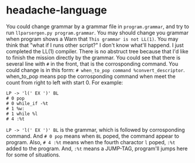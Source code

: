 # headache-language
You could change grammar by a grammar file in `program.grammar`, and try to run `llparsergen.py program.grammar`. You may should change you grammar when program shows a Warn that `This grammar is not LL(1)`.
You may think that "what if I runs other script?" I don't know what'll happend. I just completed the LL(1) compiler.
There is no abstruct tree because that I'd like to finish the mission directly by the grammar.
You could see that there is several line with `#` in the front, that is the corrosponding command.
You could change is in this form: `# when_to_pop command %convert_descriptor`.
when_to_pop means pop the corrosponding command when meet the count from right to left with start 0.
For example:
```
LP -> 'l(' EX ')' BL
# 0 pop
# 0 while_if -%t
# 1 %w:
# 1 while %l
# 4 :%t
```
`LP -> 'l(' EX ')' BL` is the grammar, which is followed by corrosponding command.
And `# 0 pop` means when `BL` poped, the command appear to program.
Also, `# 4 :%t` means when the fourth charactor `l` poped, `:%t` added to the program.
And, `:%t` means a JUMP-TAG, program'll jumps here for some of situations.

